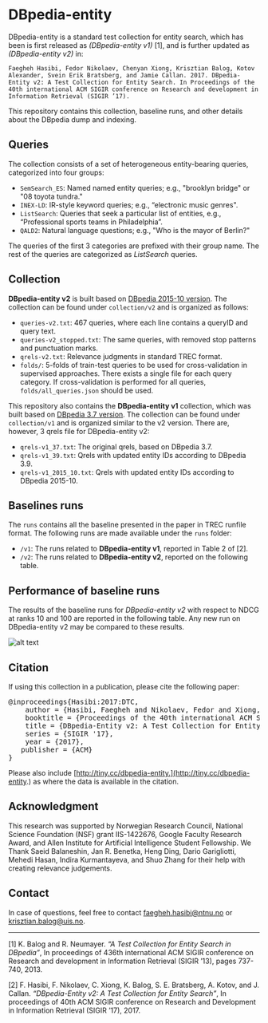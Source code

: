 # DBpedia-entity

DBpedia-entity is a standard test collection for entity search, which has been is first released as  *(DBpedia-entity v1)* [1], and is further updated as *(DBpedia-entity v2)* in:

`Faegheh Hasibi, Fedor Nikolaev, Chenyan Xiong, Krisztian Balog, Kotov Alexander, Svein Erik Bratsberg, and Jamie Callan. 2017. DBpedia-Entity v2: A Test Collection for Entity Search. In Proceedings of the 40th international ACM SIGIR conference on Research and development in Information Retrieval (SIGIR ’17).`

This repository contains this collection, baseline runs, and other details about the DBpedia dump and indexing.

## Queries

The collection consists of a set of heterogeneous entity-bearing queries, categorized into four groups:

- `SemSearch_ES`: Named named entity queries; e.g., "brooklyn bridge" or "08 toyota tundra." 
- `INEX-LD`: IR-style keyword queries; e.g., “electronic music genres".
- `ListSearch`: Queries that seek a particular list of entities, e.g., “Professional sports teams in Philadelphia”.
- `QALD2`: Natural language questions; e.g., "Who is the mayor of Berlin?"

The queries of the first 3 categories are prefixed with their group name. The rest of the queries are categorized as *ListSearch* queries.

## Collection

**DBpedia-entity v2** is built based on [DBpedia 2015-10 version](http://wiki.dbpedia.org/Downloads2015-10). The collection can be found under `collection/v2` and is organized as follows:

- `queries-v2.txt`: 467 queries, where each line contains a queryID and query text. 
- `queries-v2_stopped.txt`: The same queries, with removed stop patterns and punctuation marks. 
- `qrels-v2.txt`: Relevance judgments in standard TREC format.
- `folds/`: 5-folds of train-test queries to be used for cross-validation in supervised approaches. There exists a single file for each query category. If cross-validation is performed for all queries,  `folds/all_queries.json` should be used.

This repository also contains the **DBpedia-entity v1** collection, which was built based on [DBpedia 3.7 version](http://wiki.dbpedia.org/data-set-37). The collection can be found under `collection/v1` and is organized similar to the v2 version. There are, however, 3 qrels file for DBpedia-entity v2:

- `qrels-v1_37.txt`: The original qrels, based on DBpedia 3.7.
- `qrels-v1_39.txt`: Qrels with updated entity IDs according to DBpedia 3.9.
- `qrels-v1_2015_10.txt`: Qrels with updated entity IDs according to DBpedia 2015-10.



## Baselines runs

The `runs` contains all the baseline presented in the paper in TREC runfile format. The following runs are made available under the `runs` folder:

- `/v1`: The runs related to **DBpedia-entity v1**, reported in Table 2 of [2].
- `/v2`: The runs related to **DBpedia-entity v2**, reported on the following table. 

## Performance of baseline runs

The results of the baseline runs for *DBpedia-entity v2* with respect to NDCG at ranks 10 and 100 are reported in the following table.
Any new run on DBpedia-entity v2 may be compared to these results.

![alt text](https://github.com/iai-group/DBpedia-Entity/blob/master/results_table.png)

## Citation

If using this collection in a publication, please cite the following paper:
<pre>
@inproceedings{Hasibi:2017:DTC,
	author = {Hasibi, Faegheh and Nikolaev, Fedor and Xiong, Chenyan and Balog, Krisztian and Bratsberg, Svein Erik, Kotov, Alexander and Callan, Jamie},
	booktitle = {Proceedings of the 40th international ACM SIGIR conference on Research and development in Information Retrieval},
	title = {DBpedia-Entity v2: A Test Collection for Entity Search},
	series = {SIGIR '17},
	year = {2017},
   publisher = {ACM}
}
</pre>

Please also include [http://tiny.cc/dbpedia-entity.](http://tiny.cc/dbpedia-entity.) as where the data is available in the citation.

## Acknowledgment

This research was supported by Norwegian Research Council, National Science Foundation (NSF) grant IIS-1422676, Google Faculty Research Award, and Allen Institute for Artificial Intelligence Student Fellowship.
We Thank Saeid Balaneshin, Jan R. Benetka, Heng Ding, Dario Garigliotti, Mehedi Hasan, Indira Kurmantayeva, and Shuo Zhang for their help with creating relevance judgements. 


## Contact

In case of questions, feel free to contact <faegheh.hasibi@ntnu.no> or <krisztian.balog@uis.no>.

----------------
[1] K. Balog and R. Neumayer. *“A Test Collection for Entity Search in DBpedia”*, In proceedings of 436th international ACM SIGIR conference on Research and development in Information Retrieval (SIGIR ’13), pages 737-740,  2013.

[2] F. Hasibi, F. Nikolaev, C. Xiong, K. Balog, S. E. Bratsberg, A. Kotov, and J. Callan. *“DBpedia-Entity v2: A Test Collection for Entity Search”*, In proceedings of 40th ACM SIGIR conference on Research and Development in Information Retrieval (SIGIR ’17),  2017.
